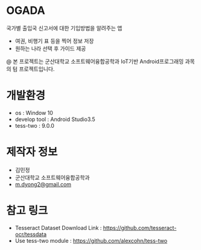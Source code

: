 # OGADA

국가별 출입국 신고서에 대한 기입방법을 알려주는 앱
- 여권, 비행기 표 등을 찍어 정보 저장
- 원하는 나라 선택 후 가이드 제공

@ 본 프로젝트는 군산대학교 소프트웨어융합공학과 IoT기반 Android프로그래밍 과목의 텀 프로젝트입니다.


# 개발환경

* os : Window 10
* develop tool : Android Studio3.5
* tess-two : 9.0.0

# 제작자 정보

* 김민정
* 군산대학교 소프트웨어융합공학과
* m.dyong2@gmail.com

# 참고 링크  
- Tesseract Dataset Download Link : https://github.com/tesseract-ocr/tessdata
- Use tess-two module : https://github.com/alexcohn/tess-two
